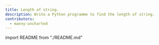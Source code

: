 ```yaml
---
title: Length of string.
description: Write a Python programme to find the length of string.
contributors:
  - manny-uncharted
---
```


import README from "./README.md"

<README />